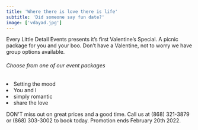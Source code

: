 ```yaml
---
title: 'Where there is love there is life'
subtitle: 'Did someone say fun date?'
image: ['vdayad.jpg']
---
```


<article>
    <p> Every Little Detail Events presents it’s first Valentine’s Special. A picnic package for you and your boo.
Don’t have a Valentine, not to worry we have group options available. <br>
<h6>Choose from one of our event packages</h6>
<li>Setting the mood </li>
<li> You and I</li>
<li> simply romantic</li>
<li> share the love</li>
</p>
<p>
DON'T miss out on great prices and a good time. Call us at (868) 321-3879 or (868) 303-3002 to book today.
Promotion ends February  20th 2022.</p>

 </article>
